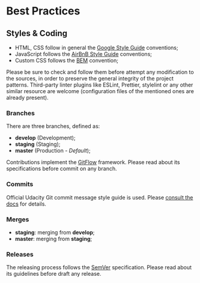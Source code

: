 # Best Practices

## Styles & Coding

- HTML, CSS follow in general the [Google Style Guide](https://github.com/google/styleguide) conventions;
- JavaScript follows the [AirBnB Style Guide](https://github.com/airbnb/javascript) conventions;
- Custom CSS follows the [BEM](http://getbem.com/) convention;

Please be sure to check and follow them before attempt any modification to the sources, in order to preserve the general integrity of the project patterns.
Third-party linter plugins like ESLint, Prettier, stylelint or any other similar resource are welcome (configuration files of the mentioned ones are already present).

### Branches

There are three branches, defined as:

- **develop** (Development);
- **staging** (Staging);
- **master** (Production - _Default_);

Contributions implement the [GitFlow](https://tinyurl.com/zt4vys8) framework.
Please read about its specifications before commit on any branch.

### Commits

Official Udacity Git commit message style guide is used. Please [consult the docs](http://udacity.github.io/git-styleguide/) for details.

### Merges

- **staging**: merging from **develop**;
- **master**: merging from **staging**;

### Releases

The releasing process follows the [SemVer](https://semver.org/) specification.
Please read about its guidelines before draft any release.
